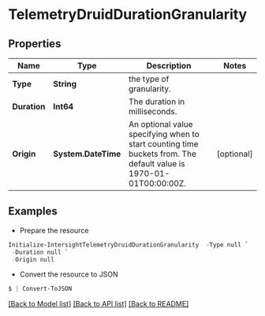 # TelemetryDruidDurationGranularity
## Properties

Name | Type | Description | Notes
------------ | ------------- | ------------- | -------------
**Type** | **String** | the type of granularity. | 
**Duration** | **Int64** | The duration in milliseconds. | 
**Origin** | **System.DateTime** | An optional value specifying when to start counting time buckets from. The default value is 1970-01-01T00:00:00Z. | [optional] 

## Examples

- Prepare the resource
```powershell
Initialize-IntersightTelemetryDruidDurationGranularity  -Type null `
 -Duration null `
 -Origin null
```

- Convert the resource to JSON
```powershell
$ | Convert-ToJSON
```

[[Back to Model list]](../README.md#documentation-for-models) [[Back to API list]](../README.md#documentation-for-api-endpoints) [[Back to README]](../README.md)

